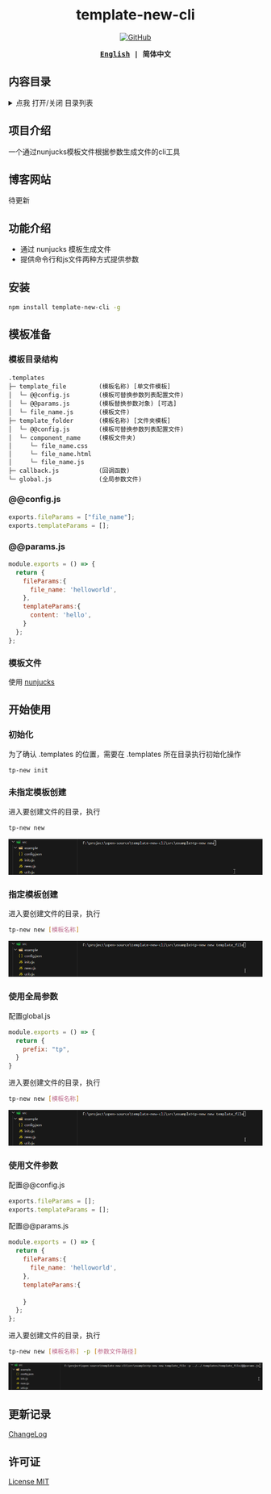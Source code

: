 <h1 align="center">template-new-cli</h1>

<p align="center">
  <a href="https://github.com/misitebao/yakia/blob/main/LICENSE">
    <img alt="GitHub" src="https://img.shields.io/github/license/misitebao/yakia"/>
  </a>
</p>

<div align="center">
<strong>
<samp>

[English](README.md) | 简体中文

</samp>
</strong>
</div>

## 内容目录

<details>
  <summary>点我 打开/关闭 目录列表</summary>

- [项目介绍](#项目介绍)
- [博客网站](#博客网站)
- [功能介绍](#功能介绍)
- [安装](#安装)
- [模板准备](#模板准备)
- [开始使用](#开始使用)
  - [初始化](#初始化)
  - [未指定模板创建](#未指定模板创建)
  - [指定模板创建](#指定模板创建)
  - [使用全局参数](#使用全局参数)
  - [使用文件参数](#使用文件参数)
- [更新记录](#更新记录)
- [许可证](#许可证)

</details>

## 项目介绍

一个通过nunjucks模板文件根据参数生成文件的cli工具

## 博客网站

待更新

## 功能介绍

- 通过 nunjucks 模板生成文件
- 提供命令行和js文件两种方式提供参数

## 安装

```sh
npm install template-new-cli -g
```

## 模板准备
### 模板目录结构

```
.templates                          
├─ template_file         (模板名称) [单文件模板]
│  └─ @@config.js        (模板可替换参数列表配置文件)
│  └─ @@params.js        (模板替换参数对象) [可选]
│  └─ file_name.js       (模板文件)               
├─ template_folder       (模板名称) [文件夹模板]
│  └─ @@config.js        (模板可替换参数列表配置文件)
│  └─ component_name     (模板文件夹)    
│     └─ file_name.css     
│     └─ file_name.html 
│     └─ file_name.js 
├─ callback.js           (回调函数)    
└─ global.js             (全局参数文件)
```
### @@config.js

```javascript
exports.fileParams = ["file_name"];
exports.templateParams = [];
```
### @@params.js
```javascript
module.exports = () => {
  return {
    fileParams:{
      file_name: 'helloworld',
    },
    templateParams:{
      content: 'hello',
    }
  };
};
```
### 模板文件
使用  [nunjucks](https://github.com/mozilla/nunjucks)

## 开始使用

### 初始化
为了确认 .templates 的位置，需要在 .templates 所在目录执行初始化操作
```sh
tp-new init
```

### 未指定模板创建
进入要创建文件的目录，执行
```sh
tp-new new
```
![normal_new](assets/normal_new.gif)

### 指定模板创建
进入要创建文件的目录，执行
```sh
tp-new new [模板名称]
```
![template_name_new](assets/template_name_new.gif)

### 使用全局参数
配置global.js
```javascript
module.exports = () => {
  return {
    prefix: "tp",
  }
}
```
进入要创建文件的目录，执行
```sh
tp-new new [模板名称]
```
![template_name_global_new](assets/template_name_new.gif)

### 使用文件参数
配置@@config.js
```javascript
exports.fileParams = [];
exports.templateParams = [];
```
配置@@params.js
```javascript
module.exports = () => {
  return {
    fileParams:{
      file_name: 'helloworld',
    },
    templateParams:{
      
    }
  };
};

```
进入要创建文件的目录，执行
```sh
tp-new new [模板名称] -p [参数文件路径]
```
![template_name_params_new](assets/template_name_params_new.gif)

## 更新记录

[ChangeLog](./CHANGELOG.md)

## 许可证

[License MIT](./LICENSE)
